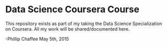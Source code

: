 # Data Science Coursera Course

This repository exists as part of my taking the Data Science Specialization on Coursera. All my work will be shared/documented here.

-Phillip Chaffee
May 5th, 2015
